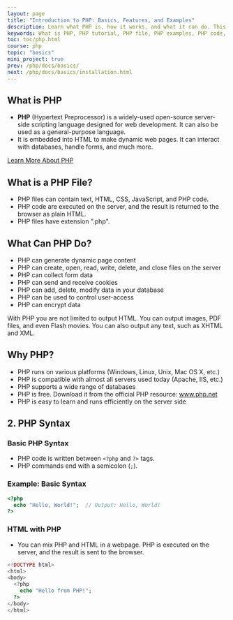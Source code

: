 ```yaml
---
layout: page
title: "Introduction to PHP: Basics, Features, and Examples"
description: Learn what PHP is, how it works, and what it can do. This beginner-friendly guide covers PHP basics, file structure, practical uses, and example scripts..
keywords: What is PHP, PHP tutorial, PHP file, PHP examples, PHP code, PHP for beginners, server-side scripting, dynamic web pages, PHPinfo, PHP script, PHP functions
toc: toc/php.html
course: php
topic: "basics"
mini_project: true
prev: /php/docs/basics/
next: /php/docs/basics/installation.html
---
```


## What is PHP
- **PHP** (Hypertext Preprocessor) is a widely-used open-source server-side scripting language designed for web development. It can also be used as a general-purpose language.
- It is embedded into HTML to make dynamic web pages. It can interact with databases, handle forms, and much more.

[Learn More About PHP](https://www.php.net/manual/en/intro-whatis.php)

## What is a PHP File?

- PHP files can contain text, HTML, CSS, JavaScript, and PHP code.
- PHP code are executed on the server, and the result is returned to the browser as plain HTML.
- PHP files have extension ".php".

## What Can PHP Do?

- PHP can generate dynamic page content
- PHP can create, open, read, write, delete, and close files on the server
- PHP can collect form data
- PHP can send and receive cookies
- PHP can add, delete, modify data in your database
- PHP can be used to control user-access
- PHP can encrypt data

With PHP you are not limited to output HTML. You can output images, PDF files, and even Flash movies. You can also output any text, such as XHTML and XML.

## Why PHP?

- PHP runs on various platforms (Windows, Linux, Unix, Mac OS X, etc.)
- PHP is compatible with almost all servers used today (Apache, IIS, etc.)
- PHP supports a wide range of databases
- PHP is free. Download it from the official PHP resource: www.php.net
- PHP is easy to learn and runs efficiently on the server side

## **2. PHP Syntax**

### **Basic PHP Syntax**
- PHP code is written between `<?php` and `?>` tags.
- PHP commands end with a semicolon (`;`).
  
### Example: Basic Syntax

```php
<?php
  echo "Hello, World!";  // Output: Hello, World!
?>
```

### **HTML with PHP**
- You can mix PHP and HTML in a webpage. PHP is executed on the server, and the result is sent to the browser.

```php
<!DOCTYPE html>
<html>
<body>
  <?php
    echo "Hello from PHP!";
  ?>
</body>
</html>
```

